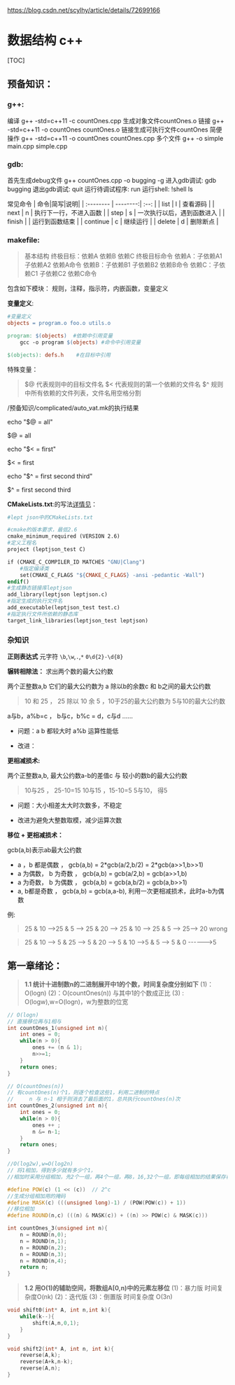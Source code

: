 https://blog.csdn.net/scylhy/article/details/72699166

# 数据结构 c++
[TOC]
## 预备知识：

### g++:
编译   g++ -std=c++11 -c countOnes.cpp 生成对象文件countOnes.o
链接   g++ -std=c++11 -o countOnes countOnes.o 链接生成可执行文件countOnes
简便操作   g++ -std=c++11 -o countOnes countOnes.cpp
多个文件 g++ -o simple main.cpp simple.cpp

### gdb:
首先生成debug文件 g++ countOnes.cpp -o bugging -g
进入gdb调试: gdb bugging
退出gdb调试: quit
运行待调试程序: run
运行shell:   !shell ls

常见命令
| 命令|简写|说明|
| :-------- | --------:| :--: |
| list  | l |  查看源码  |
| next     |   n |  执行下一行，不进入函数  |
| step      |    s | 一次执行以后，遇到函数进入  |
| finish  |  |  运行到函数结束  |
| continue  | c |  继续运行  |
| delete  | d |  删除断点  |
### makefile:
>基本结构
>终极目标：依赖A  依赖B 依赖C
    终极目标命令
依赖A：子依赖A1 子依赖A2 
    依赖A命令
依赖B：子依赖B1 子依赖B2 
    依赖B命令
依赖C：子依赖C1 子依赖C2 
    依赖C命令

包含如下模块：
规则，注释，指示符，内嵌函数，变量定义

**变量定义**: 

```makefile
#变量定义
objects = program.o foo.o utils.o

program: $(objects)  #依赖中引用变量
    gcc -o program $(objects) #命令中引用变量

$(objects): defs.h    #在目标中引用
```

特殊变量：
> \$@ 代表规则中的目标文件名
> \$<  代表规则的第一个依赖的文件名
> $^  规则中所有依赖的文件列表，文件名用空格分割 

/预备知识/complicated/auto_vat.mk的执行结果

echo "\$@ = all"

\$@ = all

echo "\$< = first"

\$< = first

echo "\$^ = first second third"

$^ = first second third

**CMakeLists.txt**:的写法[详情见](https://blog.csdn.net/wfei101/article/details/77150234)：
```makefile
#lept json中的CMakeLists.txt

#cmake的版本要求，最低2.6
cmake_minimum_required (VERSION 2.6)
#定义工程名
project (leptjson_test C)

if (CMAKE_C_COMPILER_ID MATCHES "GNU|Clang")
    #指定编译类
    set(CMAKE_C_FLAGS "${CMAKE_C_FLAGS} -ansi -pedantic -Wall")
endif()
#生成静态链接库leptjson
add_library(leptjson leptjson.c)
#指定生成的执行文件名
add_executable(leptjson_test test.c)
#指定执行文件所依赖的静态库
target_link_libraries(leptjson_test leptjson)
```
### 杂知识
**正则表达式**
元字符 `\b`,`\w`,`.`,`*`
`0\d{2}-\d{8}`

**辗转相除法：** 求出两个数的最大公约数

两个正整数a,b   它们的最大公约数为 a 除以b的余数c 和 b之间的最大公约数

> 10 和 25 ， 25 除以 10 余 5 ，10于25的最大公约数为   5与10的最大公约数

a与b，a%b=c ， b与c，b%c = d，c与d  ......

- 问题：a b 都较大时 a%b 运算性能低

- 改进：

**更相减损术:**

两个正整数a,b,   最大公约数a-b的差值c 与 较小的数b的最大公约数

> 10与25 ，  25-10=15   10与15 ，15-10=5  5与10， 得5

- 问题：大小相差太大时次数多，不稳定

- 改进为避免大整数取模，减少运算次数

**移位 + 更相减损术：**

gcb(a,b)​表示ab最大公约数

 - a ，b 都是偶数 ， gcb(a,b) = 2\*gcb(a/2,b/2) = 2\*gcb(a>>1,b>>1) ​
 - a 为偶数， b 为奇数 ， gcb(a,b) = gcb(a/2,b) = gcb(a>>1,b) 
 - a 为奇数， b 为偶数 ， gcb(a,b) = gcb(a,b/2) = gcb(a,b>>1) 
 - a,     b都是奇数 ，  gcb(a,b) = gcb(a,a-b), 利用一次更相减损术，此时a-b为偶数

例:

> 25 & 10   -->25 & 5  --> 25 & 20  --> 25 & 10 --> 25 & 5 --> 25--> 20  wrong

>25 & 10 --> 5 & 25 --> 5 & 20 --> 5 & 10 -->5 & 5 --> 5 & 0  ------>5 











## 第一章绪论：

> **1.1 统计十进制数n的二进制展开中1的个数，时间复杂度分别如下**
> (1)：O(logn)
> (2)：O(countOnes(n)) 与其中1的个数成正比
> (3) : O(logw),w=O(logn)，w为整数的位宽
```cpp
// O(logn)
// 直接移位再与1相与
int countOnes_1(unsigned int n){
    int ones = 0;
    while(n > 0){
        ones += (n & 1);
        n>>=1;
    }
    return ones;
}

// O(countOnes(n))
// 有countOnes(n)个1，则逐个检查这些1，利用二进制的特点
//     n 与 n-1 相于则消去了最后面的1，总共执行countOnes(n)次
int countOnes_2(unsigned int n){
    int ones = 0;
    while(n > 0){
        ones ++ ;
        n &= n-1;
    }
    return ones;
}

//O(log2w),w=O(log2n)
// 将1相加，得到多少就有多少个1，
//相加时采用分组相加，先2个一组，再4个一组，再8，16,32个一组，即每组相加的结果保存在该组中

#define POW(c) (1 << (c))  // 2^c
//生成分组相加用的掩码
#define MASK(c) (((unsigned long)-1) / (POW(POW(c)) + 1))
//移位相加
#define ROUND(n,c) (((n) & MASK(c)) + ((n) >> POW(c) & MASK(c)))

int countOnes_3(unsigned int n){
    n = ROUND(n,0);
    n = ROUND(n,1);
    n = ROUND(n,2);
    n = ROUND(n,3);
    n = ROUND(n,4);
    return n;
}
```

> **1.2 用O(1)的辅助空间，将数组A[0,n)中的元素左移位**
> (1)：暴力版 时间复杂度O(nk)
> (2)：迭代版
> (3)：倒置版 时间复杂度 O(3n)

```cpp
void shift0(int* A, int n,int k){
    while(k--){
        shift(A,n,0,1);
    }
}

void shift2(int* A, int n, int k){
    reverse(A,k);
    reverse(A+k,n-k);
    reverse(A,n); 
}
```